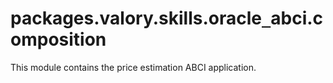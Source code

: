 <a id="packages.valory.skills.oracle_abci.composition"></a>

# packages.valory.skills.oracle`_`abci.composition

This module contains the price estimation ABCI application.


